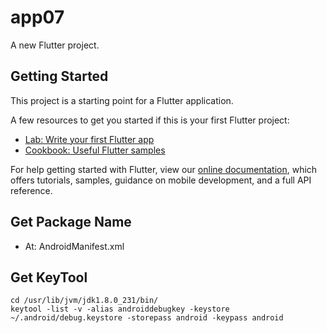 # app07

A new Flutter project.

## Getting Started

This project is a starting point for a Flutter application.

A few resources to get you started if this is your first Flutter project:

- [Lab: Write your first Flutter app](https://flutter.dev/docs/get-started/codelab)
- [Cookbook: Useful Flutter samples](https://flutter.dev/docs/cookbook)

For help getting started with Flutter, view our
[online documentation](https://flutter.dev/docs), which offers tutorials,
samples, guidance on mobile development, and a full API reference.

## Get Package Name

- At: AndroidManifest.xml

## Get KeyTool

```
cd /usr/lib/jvm/jdk1.8.0_231/bin/
keytool -list -v -alias androiddebugkey -keystore ~/.android/debug.keystore -storepass android -keypass android
```